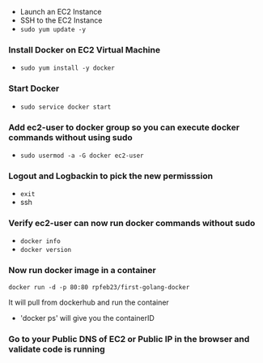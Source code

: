 - Launch an EC2 Instance
- SSH to the EC2 Instance
- `sudo yum update -y`

### Install Docker on EC2 Virtual Machine

- `sudo yum install -y docker`

### Start Docker

- `sudo service docker start`

### Add ec2-user to docker group so you can execute docker commands without using sudo

-   `sudo usermod -a -G docker ec2-user`

### Logout and Logbackin to pick the new permisssion

-   `exit`
-   ssh

### Verify ec2-user can now run docker commands without sudo

-   `docker info`
- `docker version`

### Now run docker image in a container

`docker run -d -p 80:80 rpfeb23/first-golang-docker`

It will pull from dockerhub and run the container

-   'docker ps' will give you the containerID

### Go to your Public DNS of EC2 or Public IP in the browser and validate code is running